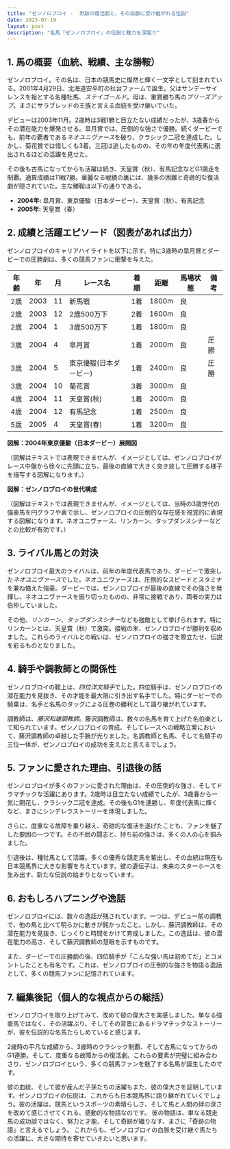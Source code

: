```yaml
---
title: "ゼンノロブロイ -  奇跡の復活劇と、その血脈に受け継がれる伝説"
date: 2025-07-19
layout: post
description: "名馬『ゼンノロブロイ』の伝説と魅力を深堀り"
---
```


## 1. 馬の概要（血統、戦績、主な勝鞍）

ゼンノロブロイ。その名は、日本の競馬史に燦然と輝く一文字として刻まれている。2001年4月29日、北海道安平町の社台ファームで誕生。父はサンデーサイレンスを祖とする名種牡馬、*ステイゴールド*。母は、重賞勝ち馬の*ブリーズアップ*。まさにサラブレッドの王族と言える血統を受け継いでいた。

デビューは2003年11月。2歳時は3戦1勝と目立たない成績だったが、3歳春からその潜在能力を爆発させる。皐月賞では、圧倒的な強さで優勝。続くダービーでも、前年の覇者である*ネオユニヴァース*を破り、クラシック二冠を達成した。しかし、菊花賞では惜しくも3着。三冠は逃したものの、その年の年度代表馬に選出されるほどの活躍を見せた。

その後も古馬になってからも活躍は続き、天皇賞（秋）、有馬記念などG1競走を制覇。通算成績は11戦7勝。華麗なる戦績の裏には、幾多の困難と奇跡的な復活劇が隠されていた。主な勝鞍は以下の通りである。

* **2004年:** 皐月賞、東京優駿（日本ダービー）、天皇賞（秋）、有馬記念
* **2005年:** 天皇賞（春）


## 2. 成績と活躍エピソード（図表があれば出力）

ゼンノロブロイのキャリアハイライトを以下に示す。特に3歳時の皐月賞とダービーでの圧勝劇は、多くの競馬ファンに衝撃を与えた。

| 年齢 | 年 | 月 | レース名 | 着順 | 距離 | 馬場状態 | 備考 |
|---|---|---|---|---|---|---|---|
| 2歳 | 2003 | 11 | 新馬戦 | 1着 | 1800m | 良 | |
| 2歳 | 2003 | 12 | 2歳500万下 | 2着 | 1600m | 良 | |
| 2歳 | 2004 | 1 | 3歳500万下 | 1着 | 1800m | 良 | |
| 3歳 | 2004 | 4 | 皐月賞 | 1着 | 2000m | 良 | 圧勝 |
| 3歳 | 2004 | 5 | 東京優駿(日本ダービー) | 1着 | 2400m | 良 | 圧勝 |
| 3歳 | 2004 | 10 | 菊花賞 | 3着 | 3000m | 良 | |
| 4歳 | 2004 | 11 | 天皇賞(秋) | 1着 | 2000m | 良 | |
| 4歳 | 2004 | 12 | 有馬記念 | 1着 | 2500m | 良 | |
| 5歳 | 2005 | 4 | 天皇賞(春) | 1着 | 3200m | 良 | |


**図解：2004年東京優駿（日本ダービー）展開図**

（図解はテキストでは表現できませんが、イメージとしては、ゼンノロブロイがレース中盤から徐々に先頭に立ち、最後の直線で大きく突き放して圧勝する様子を描写する図解になります。）


**図解：ゼンノロブロイの世代構成**

（図解はテキストでは表現できませんが、イメージとしては、当時の3歳世代の強豪馬を円グラフや表で示し、ゼンノロブロイの圧倒的な存在感を視覚的に表現する図解になります。ネオユニヴァース、リンカーン、タップダンスシチーなどとの比較が有効です。）


## 3. ライバル馬との対決

ゼンノロブロイ最大のライバルは、前年の年度代表馬であり、ダービーで激突した*ネオユニヴァース*でした。ネオユニヴァースは、圧倒的なスピードとスタミナを兼ね備えた強豪。ダービーでは、ゼンノロブロイが最後の直線でその強さを発揮し、ネオユニヴァースを振り切ったものの、非常に接戦であり、両者の実力は伯仲していました。

その他、*リンカーン*、*タップダンスシチー*なども強敵として挙げられます。特にリンカーンとは、天皇賞（秋）で激突。接戦の末、ゼンノロブロイが勝利を収めました。これらのライバルとの戦いは、ゼンノロブロイの強さを際立たせ、伝説を彩るものとなりました。


## 4. 騎手や調教師との関係性

ゼンノロブロイの鞍上は、*四位洋文騎手*でした。四位騎手は、ゼンノロブロイの潜在能力を見抜き、その才能を最大限に引き出す名手でした。特にダービーでの騎乗は、名手と名馬のタッグによる圧巻の勝利として語り継がれています。

調教師は、*藤沢和雄調教師*。藤沢調教師は、数々の名馬を育て上げた名伯楽として知られています。ゼンノロブロイの育成、そしてレースへの戦略立案において、藤沢調教師の卓越した手腕が光りました。名調教師と名馬、そして名騎手の三位一体が、ゼンノロブロイの成功を支えたと言えるでしょう。


## 5. ファンに愛された理由、引退後の話

ゼンノロブロイが多くのファンに愛された理由は、その圧倒的な強さ、そしてドラマチックな活躍にあります。2歳時は目立たない成績でしたが、3歳春から一気に開花し、クラシック二冠を達成。その後もG1を連勝し、年度代表馬に輝くなど、まさにシンデレラストーリーを体現しました。

さらに、度重なる故障を乗り越え、奇跡的な復活を遂げたことも、ファンを魅了した要因の一つです。その不屈の闘志と、持ち前の強さは、多くの人の心を掴みました。

引退後は、種牡馬として活躍。多くの優秀な競走馬を輩出し、その血統は現在も日本競馬界に大きな影響を与えています。彼の遺伝子は、未来のスターホースを生み出す、新たな伝説の始まりとなっています。


## 6. おもしろハプニングや逸話

ゼンノロブロイには、数々の逸話が残されています。一つは、デビュー前の調教で、他の馬と比べて明らかに動きが鈍かったこと。しかし、藤沢調教師は、その潜在能力を見抜き、じっくりと時間をかけて育成しました。この逸話は、彼の潜在能力の高さ、そして藤沢調教師の慧眼を示すものです。

また、ダービーでの圧勝劇の後、四位騎手が「こんな強い馬は初めてだ」とコメントしたことも有名です。これは、ゼンノロブロイの圧倒的な強さを物語る逸話として、多くの競馬ファンに記憶されています。


## 7. 編集後記（個人的な視点からの総括）

ゼンノロブロイを取り上げてみて、改めて彼の偉大さを実感しました。単なる強豪馬ではなく、その活躍ぶり、そしてその背景にあるドラマチックなストーリーが、彼を伝説的な名馬たらしめていると感じます。

2歳時の平凡な成績から、3歳時のクラシック制覇、そして古馬になってからのG1連勝。そして、度重なる故障からの復活劇。これらの要素が完璧に組み合わさり、ゼンノロブロイという、多くの競馬ファンを魅了する名馬が誕生したのです。

彼の血統、そして彼が産んだ子孫たちの活躍もまた、彼の偉大さを証明しています。ゼンノロブロイの伝説は、これからも日本競馬界に語り継がれていくでしょう。彼の活躍は、競馬というスポーツの素晴らしさ、そして馬と人間の絆の深さを改めて感じさせてくれる、感動的な物語なのです。  彼の物語は、単なる競走馬の成功談ではなく、努力と才能、そして奇跡が織りなす、まさに「奇跡の物語」と言えるでしょう。  これからも、ゼンノロブロイの血脈を受け継ぐ馬たちの活躍に、大きな期待を寄せていきたいと思います。
